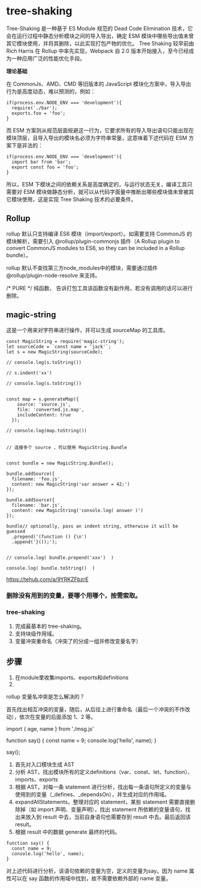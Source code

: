 # tree-shaking

Tree-Shaking 是一种基于 ES Module 规范的 Dead Code Elimination 技术，它会在运行过程中静态分析模块之间的导入导出，确定 ESM 模块中哪些导出值未曾其它模块使用，并将其删除，以此实现打包产物的优化。
Tree Shaking 较早前由 Rich Harris 在 Rollup 中率先实现，Webpack 自 2.0 版本开始接入，至今已经成为一种应用广泛的性能优化手段。

**理论基础**

在 CommonJs、AMD、CMD 等旧版本的 JavaScript 模块化方案中，导入导出行为是高度动态，难以预测的，例如：

```JS
if(process.env.NODE_ENV === 'development'){
  require('./bar');
  exports.foo = 'foo';
}
```

而 ESM 方案则从规范层面规避这一行为，它要求所有的导入导出语句只能出现在模块顶层，且导入导出的模块名必须为字符串常量，这意味着下述代码在 ESM 方案下是非法的：

```JS
if(process.env.NODE_ENV === 'development'){
  import bar from 'bar';
  export const foo = 'foo';
}
```

所以，ESM 下模块之间的依赖关系是高度确定的，与运行状态无关，编译工具只需要对 ESM 模块做静态分析，就可以从代码字面量中推断出哪些模块值未曾被其它模块使用，这是实现 Tree Shaking 技术的必要条件。



## Rollup

rollup 默认只支持编译 ES6 模块（import/export）。如需要支持 CommonJS 的模块解析，需要引入 @rollup/plugin-commonjs 插件（A Rollup plugin to convert CommonJS modules to ES6, so they can be included in a Rollup bundle）。


rollup 默认不查找第三方node_modules中的模块，需要通过插件 @rollup/plugin-node-resolve 来支持。



/* PURE */  纯函数， 告诉打包工具该函数没有副作用，若没有调用的话可以进行删除。



## magic-string

这是一个用来对字符串进行操作，并可以生成 sourceMap 的工具库。

```JS
const MagicString = require('magic-string');
let sourceCode = `const name = 'jack'`;
let s = new MagicString(sourceCode);

// console.log(s.toString())

// s.indent('xx')

// console.log(s.toString())


const map = s.generateMap({
    source: 'source.js',
    file: 'converted.js.map',
    includeContent: true
  });

// console.log(map.toString())


// 连接多个 source ，可以使用 MagicString.Bundle


const bundle = new MagicString.Bundle();

bundle.addSource({
  filename: 'foo.js',
  content: new MagicString('var answer = 42;')
});

bundle.addSource({
  filename: 'bar.js',
  content: new MagicString('console.log( answer )')
});

bundle// optionally, pass an indent string, otherwise it will be guessed
  .prepend('(function () {\n')
  .append('}());');


// console.log( bundle.prepend('xxx')  )

console.log( bundle.toString()  )
```


https://tehub.com/a/9YRKZFbzrE


### 删除没有用到的变量，要哪个用哪个，按需索取。


### tree-shaking

1. 完成最基本的 tree-shaking。
2. 支持块级作用域。
3. 变量冲突重命名（冲突了的分成一组并修改变量名字）

## 步骤

1. 在module里收集imports、exports和definitions
2. 

rollup 变量名冲突是怎么解决的？

首先找出相互冲突的变量，随后，从后往上进行重命名（最后一个冲突的不作改动），依次在变量的后面添加 $1、$2 等。


import { age, name } from './msg.js'

function say() {
  const name = 9;
  console.log('hello', name);
}

say();


1. 首先对入口模块生成 AST
2. 分析 AST，找出模块所有的定义definitions（var、const、let、function）、imports、exports
3. 根据 AST，对每一条 statement 进行分析，找出每一条语句所定义的变量与使用到的变量（_defines、_dependsOn），并生成对应的作用域。
4. expandAllStatements，整理对应的 statement，某些 statement 需要直接删除掉（如 import 声明、变量声明），找出 statement 所依赖的变量语句，找出来放入到 result 中去，当前自身语句也需要存到 result 中去。最后返回该 result。
5. 根据 result 中的数据 generate 最终的代码。


```JS
function say() {
  const name = 9;
  console.log('hello', name);
}
```

对上述代码进行分析，该语句依赖的变量为空，定义的变量为say。因为 name 属性可以在 say 函数的作用域中找到，故不需要依赖外部的 name 变量。



